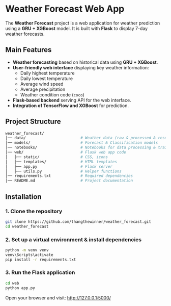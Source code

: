 # Weather Forecast Web App

The **Weather Forecast** project is a web application for weather prediction using a **GRU + XGBoost** model. It is built with **Flask** to display 7-day weather forecasts.  

## Main Features  

- **Weather forecasting** based on historical data using **GRU + XGBoost**.  
- **User-friendly web interface** displaying key weather information:  
  - Daily highest temperature  
  - Daily lowest temperature  
  - Average wind speed
  - Average precipitation  
  - Weather condition code (`coco`)  
- **Flask-based backend** serving API for the web interface.  
- **Integration of TensorFlow and XGBoost** for prediction.  

## Project Structure  

```bash
weather_forecast/
│── data/                        # Weather data (raw & processed & results)
│── models/                      # Forecast & Classification models
│── notebooks/                   # Notebooks for data processing & training
│── web/                         # Flask web app code
│   ├── static/                  # CSS, icons
│   ├── templates/               # HTML templates
│   ├── app.py                   # Flask server
│   ├── utils.py                 # Helper functions
│── requirements.txt             # Required dependencies
│── README.md                    # Project documentation
```

## Installation
### 1. Clone the repository
```bash
git clone https://github.com/thangthewinner/weather_forecast.git
cd weather_forecast
```

### 2. Set up a virtual environment & install dependencies
```bash
python -m venv venv
venv\Scripts\activate  
pip install -r requirements.txt
```


### 3. Run the Flask application
```bash
cd web
python app.py
```
Open your browser and visit: http://127.0.0.1:5000/